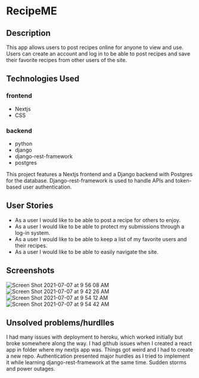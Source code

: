 # RecipeME
## Description
This app allows users to post recipes online for anyone to view and use. Users can create an account and log in to be able to post recipes and save their favorite recipes from other users of the site.

## Technologies Used
### frontend
- Nextjs
-  CSS
### backend
- python
- django
- django-rest-framework
- postgres

This project features a Nextjs frontend and a Django backend with Postgres for the database. Django-rest-framework is used to handle APIs and token-based user authentication.


## User Stories
- As a user I would like to be able to post a recipe for others to enjoy.
- As a user I would like to be able to protect my submissions through a log-in system.
- As a user I would like to be able to keep a list of my favorite users and their recipes.
- As a user I would like to be able to easily navigate the site.
## Screenshots
![Screen Shot 2021-07-07 at 9 56 08 AM](https://user-images.githubusercontent.com/81941464/124776078-2730a380-df0d-11eb-92e0-28a0db324abd.png)
![Screen Shot 2021-07-07 at 9 42 26 AM](https://user-images.githubusercontent.com/81941464/124776216-40d1eb00-df0d-11eb-9576-879b0599a392.png)
![Screen Shot 2021-07-07 at 9 54 12 AM](https://user-images.githubusercontent.com/81941464/124776304-55ae7e80-df0d-11eb-9839-2647fdcf6069.png)
![Screen Shot 2021-07-07 at 9 54 42 AM](https://user-images.githubusercontent.com/81941464/124776364-63fc9a80-df0d-11eb-881f-a7efb41436ad.png)

## Unsolved problems/hurdlles
I had many issues with deployment to heroku, which worked initially but broke somewhere along the way. I had github issues when I created a react app in folder where my nextjs app was. Things got weird and I had to create a new repo. Authentication presented major hurdles as I tried to implement it while learning django-rest-framework at the same time. Sudden storms and power outages.
